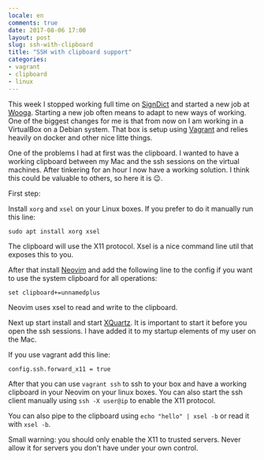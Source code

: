 ```yaml
---
locale: en
comments: true
date: 2017-08-06 17:00
layout: post
slug: ssh-with-clipboard
title: "SSH with clipboard support"
categories:
- vagrant
- clipboard
- linux
---
```

This week I stopped working full time on [SignDict](https://signdict.org) and
started a new job at [Wooga](https://wooga.com). Starting a new job often
means to adapt to new ways of working. One of the biggest changes for me is
that from now on I am working in a VirtualBox on a Debian system. That box
is setup using [Vagrant](https://www.vagrantup.com/) and relies heavily on docker
and other nice litte things.

One of the problems I had at first was the clipboard. I wanted to have a working
clipboard between my Mac and the ssh sessions on the virtual machines. After
tinkering for an hour I now have a working solution. I think this
could be valuable to others, so here it is :wink:.

First step:

Install `xorg` and `xsel` on your Linux boxes. If you prefer to
do it manually run this line:

```
sudo apt install xorg xsel
```

The clipboard will use the X11 protocol. Xsel is a nice command line util that
exposes this to you.

After that install
[Neovim](https://github.com/neovim/neovim/wiki/Installing-Neovim) and add the
following line to the config if you want to use the system clipboard for all
operations:

```
set clipboard+=unnamedplus
```

Neovim uses xsel to read and write to the clipboard.

Next up start install and start [XQuartz](https://www.xquartz.org/). It is important
to start it before you open the ssh sessions. I have added it to my startup elements
of my user on the Mac.

If you use vagrant add this line:

```
config.ssh.forward_x11 = true
```

After that you can use `vagrant ssh` to ssh to your box and have a working
clipboard in your Neovim on your linux boxes. You can also start the ssh client
manually using `ssh -X user@ip` to enable the X11 protocol.

You can also pipe to the clipboard using `echo "hello" | xsel -b` or read
it with `xsel -b`.

Small warning: you should only enable the X11 to trusted servers. Never allow
it for servers you don't have under your own control.
